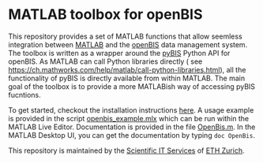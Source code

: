 # MATLAB toolbox for openBIS

This repository provides a set of MATLAB functions that allow seemless integration
between [MATLAB](https://mathworks.com/products/matlab.html) and
the [openBIS](https://wiki-bsse.ethz.ch/display/bis/Home) data management system. The toolbox is
written as a wrapper around
the [pyBIS](https://sissource.ethz.ch/sispub/openbis/blob/master/pybis/src/python/README.md) Python
API for openBIS. As MATLAB can call Python libraries directly (
see https://ch.mathworks.com/help/matlab/call-python-libraries.html), all the functionality of pyBIS
is directly available from within MATLAB. The main goal of the toolbox is to provide a more
MATLABish way of accessing pyBIS fucntions.

To get started, checkout the installation instructions [here](https://sissource.ethz.ch/sispub/openbis/-/blob/master/docs/api-openbis-matlab/home.md). A usage example is provided in the script [openbis_example.mlx](https://sissource.ethz.ch/sispub/openbis/-/blob/master/api-openbis-matlab/openbis_example.mlx) which can be run within the MATLAB Live Editor. Documentation is provided in the file [OpenBis.m](https://sissource.ethz.ch/sispub/openbis/-/blob/master/api-openbis-matlab/OpenBis.m). In the MATLAB Desktop UI, you can get the documentation by typing `doc OpenBis`.

This repository is maintained by the [Scientific IT Services](https://sis.id.ethz.ch/)
of [ETH Zurich](www.ethz.ch). 

